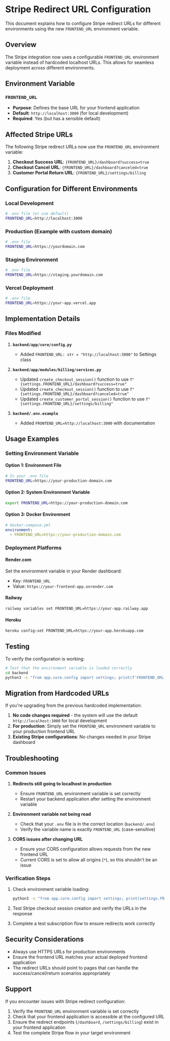 # Stripe Redirect URL Configuration

This document explains how to configure Stripe redirect URLs for different environments using the new `FRONTEND_URL` environment variable.

## Overview

The Stripe integration now uses a configurable `FRONTEND_URL` environment variable instead of hardcoded localhost URLs. This allows for seamless deployment across different environments.

## Environment Variable

### `FRONTEND_URL`
- **Purpose**: Defines the base URL for your frontend application
- **Default**: `http://localhost:3000` (for local development)
- **Required**: Yes (but has a sensible default)

## Affected Stripe URLs

The following Stripe redirect URLs now use the `FRONTEND_URL` environment variable:

1. **Checkout Success URL**: `{FRONTEND_URL}/dashboard?success=true`
2. **Checkout Cancel URL**: `{FRONTEND_URL}/dashboard?canceled=true`
3. **Customer Portal Return URL**: `{FRONTEND_URL}/settings/billing`

## Configuration for Different Environments

### Local Development
```bash
# .env file (or use default)
FRONTEND_URL=http://localhost:3000
```

### Production (Example with custom domain)
```bash
# .env file
FRONTEND_URL=https://yourdomain.com
```

### Staging Environment
```bash
# .env file
FRONTEND_URL=https://staging.yourdomain.com
```

### Vercel Deployment
```bash
# .env file
FRONTEND_URL=https://your-app.vercel.app
```

## Implementation Details

### Files Modified

1. **`backend/app/core/config.py`**
   - Added `FRONTEND_URL: str = "http://localhost:3000"` to Settings class

2. **`backend/app/modules/billing/services.py`**
   - Updated `create_checkout_session()` function to use `f"{settings.FRONTEND_URL}/dashboard?success=true"`
   - Updated `create_checkout_session()` function to use `f"{settings.FRONTEND_URL}/dashboard?canceled=true"`
   - Updated `create_customer_portal_session()` function to use `f"{settings.FRONTEND_URL}/settings/billing"`

3. **`backend/.env.example`**
   - Added `FRONTEND_URL=http://localhost:3000` with documentation

## Usage Examples

### Setting Environment Variable

#### Option 1: Environment File
```bash
# In your .env file
FRONTEND_URL=https://your-production-domain.com
```

#### Option 2: System Environment Variable
```bash
export FRONTEND_URL=https://your-production-domain.com
```

#### Option 3: Docker Environment
```yaml
# docker-compose.yml
environment:
  - FRONTEND_URL=https://your-production-domain.com
```

### Deployment Platforms

#### Render.com
Set the environment variable in your Render dashboard:
- Key: `FRONTEND_URL`
- Value: `https://your-frontend-app.onrender.com`

#### Railway
```bash
railway variables set FRONTEND_URL=https://your-app.railway.app
```

#### Heroku
```bash
heroku config:set FRONTEND_URL=https://your-app.herokuapp.com
```

## Testing

To verify the configuration is working:

```bash
# Test that the environment variable is loaded correctly
cd backend
python3 -c "from app.core.config import settings; print(f'FRONTEND_URL: {settings.FRONTEND_URL}')"
```

## Migration from Hardcoded URLs

If you're upgrading from the previous hardcoded implementation:

1. **No code changes required** - the system will use the default `http://localhost:3000` for local development
2. **For production**: Simply set the `FRONTEND_URL` environment variable to your production frontend URL
3. **Existing Stripe configurations**: No changes needed in your Stripe dashboard

## Troubleshooting

### Common Issues

1. **Redirects still going to localhost in production**
   - Ensure `FRONTEND_URL` environment variable is set correctly
   - Restart your backend application after setting the environment variable

2. **Environment variable not being read**
   - Check that your `.env` file is in the correct location (`backend/.env`)
   - Verify the variable name is exactly `FRONTEND_URL` (case-sensitive)

3. **CORS issues after changing URL**
   - Ensure your CORS configuration allows requests from the new frontend URL
   - Current CORS is set to allow all origins (`*`), so this shouldn't be an issue

### Verification Steps

1. Check environment variable loading:
   ```bash
   python3 -c "from app.core.config import settings; print(settings.FRONTEND_URL)"
   ```

2. Test Stripe checkout session creation and verify the URLs in the response

3. Complete a test subscription flow to ensure redirects work correctly

## Security Considerations

- Always use HTTPS URLs for production environments
- Ensure the frontend URL matches your actual deployed frontend application
- The redirect URLs should point to pages that can handle the success/cancel/return scenarios appropriately

## Support

If you encounter issues with Stripe redirect configuration:

1. Verify the `FRONTEND_URL` environment variable is set correctly
2. Check that your frontend application is accessible at the configured URL
3. Ensure the redirect endpoints (`/dashboard`, `/settings/billing`) exist in your frontend application
4. Test the complete Stripe flow in your target environment